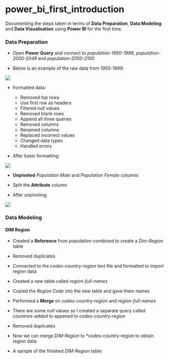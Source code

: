 # power_bi_first_introduction

Documenting the steps taken in terms of **Data Preparation**, **Data Modeling** and **Data Visualisation** using **Power BI** for the first time.

### **Data Preparation**

- Open **Power Query** and connect to *population-1950-1999*, *population-2000-2049* and *population-2050-2100*

- Below is an example of the raw data from 1950-1999:

![](https://github.com/latiful-hassan/power_bi_introduction/blob/main/first_project_screenshots/population-1950-1999_raw.png)

- Formatted data:
  * Removed top rows
  * Use first row as headers
  * Filtered null values
  * Removed blank rows
  * Append all three queries
  * Removed columns
  * Renamed columns
  * Replaced incorrect values
  * Changed data types
  * Handled errors

- After basic formatting:

![](https://github.com/latiful-hassan/power_bi_introduction/blob/main/first_project_screenshots/population_combined_formatted_p1.png)

- **Unpivoted** *Population Male* and *Population Female* columns
- Split the **Attribute** column 

- After unpivoting:

![](https://github.com/latiful-hassan/power_bi_introduction/blob/main/first_project_screenshots/unpivot.png)

### **Data Modeling**

#### DIM Region

- Created a **Reference** from *population-combined* to create a *Dim-Region* table
- Removed duplicates
- Connected to the *codes-country-region* text file and formatted to import region data
- Created a new table called *region-full-names*
- Copied the *Region Code* into the new table and gave them names
- Performed a **Merge** on *codes-country-region* and *region-full-names*
- There are some *null* values so I created a separate query called *countries-added* to appened to *codes-country-region*
- Removed duplicates
- Now we can merge *DIM-Region* to *codes-country-region to obtain region data

- A sample of the finished *DIM-Region* table:

![]()

